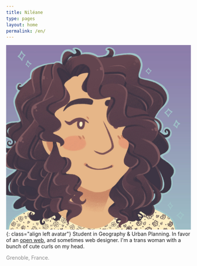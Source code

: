 ```yaml
---
title: Niléane
type: pages
layout: home
permalink: /en/
---
```

![My proud look. Or something like that.](/images/layout/logos/Nileane-Chibi-byJessBoooworth.jpg){: class="align left avatar"} Student in Geography & Urban Planning. In favor of an [open web](https://www.mozilla.org/en-US/about/manifesto/), and sometimes web designer. I'm a trans woman with a bunch of cute curls on my head.

<span style="opacity:.5;"><span class="octicon octicon-location"></span> Grenoble, France.</span>
